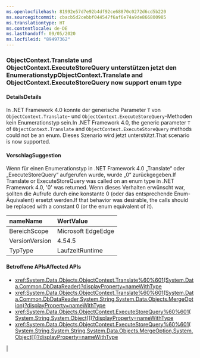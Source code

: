 ```yaml
---
ms.openlocfilehash: 81992e57d7e92b4df92ce68870c0272d6cd5b220
ms.sourcegitcommit: cbacb5d2cebbf044547f6af6e74a9de866800985
ms.translationtype: HT
ms.contentlocale: de-DE
ms.lasthandoff: 09/05/2020
ms.locfileid: "89497362"
---
```

### <a name="objectcontexttranslate-and-objectcontextexecutestorequery-now-support-enum-type"></a><span data-ttu-id="18bdc-101">ObjectContext.Translate und ObjectContext.ExecuteStoreQuery unterstützen jetzt den Enumerationstyp</span><span class="sxs-lookup"><span data-stu-id="18bdc-101">ObjectContext.Translate and ObjectContext.ExecuteStoreQuery now support enum type</span></span>

#### <a name="details"></a><span data-ttu-id="18bdc-102">Details</span><span class="sxs-lookup"><span data-stu-id="18bdc-102">Details</span></span>

<span data-ttu-id="18bdc-103">In .NET Framework 4.0 konnte der generische Parameter <code>T</code> von <code>ObjectContext.Translate</code>- und <code>ObjectContext.ExecuteStoreQuery</code>-Methoden kein Enumerationstyp sein.</span><span class="sxs-lookup"><span data-stu-id="18bdc-103">In .NET Framework 4.0, the generic parameter <code>T</code> of <code>ObjectContext.Translate</code> and <code>ObjectContext.ExecuteStoreQuery</code> methods could not be an enum.</span></span> <span data-ttu-id="18bdc-104">Dieses Szenario wird jetzt unterstützt.</span><span class="sxs-lookup"><span data-stu-id="18bdc-104">That scenario is now supported.</span></span>

#### <a name="suggestion"></a><span data-ttu-id="18bdc-105">Vorschlag</span><span class="sxs-lookup"><span data-stu-id="18bdc-105">Suggestion</span></span>

<span data-ttu-id="18bdc-106">Wenn für einen Enumerationstyp in .NET Framework 4.0 „Translate“ oder „ExecuteStoreQuery“ aufgerufen wurde, wurde „0“ zurückgegeben.</span><span class="sxs-lookup"><span data-stu-id="18bdc-106">If Translate or ExecuteStoreQuery was called on an enum type in .NET Framework 4.0, '0' was returned.</span></span> <span data-ttu-id="18bdc-107">Wenn dieses Verhalten erwünscht war, sollten die Aufrufe durch eine konstante 0 (oder das entsprechende Enum-Äquivalent) ersetzt werden.</span><span class="sxs-lookup"><span data-stu-id="18bdc-107">If that behavior was desirable, the calls should be replaced with a constant 0 (or the enum equivalent of it).</span></span>

| <span data-ttu-id="18bdc-108">name</span><span class="sxs-lookup"><span data-stu-id="18bdc-108">Name</span></span>    | <span data-ttu-id="18bdc-109">Wert</span><span class="sxs-lookup"><span data-stu-id="18bdc-109">Value</span></span>       |
|:--------|:------------|
| <span data-ttu-id="18bdc-110">Bereich</span><span class="sxs-lookup"><span data-stu-id="18bdc-110">Scope</span></span>   |<span data-ttu-id="18bdc-111">Microsoft Edge</span><span class="sxs-lookup"><span data-stu-id="18bdc-111">Edge</span></span>|
|<span data-ttu-id="18bdc-112">Version</span><span class="sxs-lookup"><span data-stu-id="18bdc-112">Version</span></span>|<span data-ttu-id="18bdc-113">4.5</span><span class="sxs-lookup"><span data-stu-id="18bdc-113">4.5</span></span>|
|<span data-ttu-id="18bdc-114">Typ</span><span class="sxs-lookup"><span data-stu-id="18bdc-114">Type</span></span>|<span data-ttu-id="18bdc-115">Laufzeit</span><span class="sxs-lookup"><span data-stu-id="18bdc-115">Runtime</span></span>|

#### <a name="affected-apis"></a><span data-ttu-id="18bdc-116">Betroffene APIs</span><span class="sxs-lookup"><span data-stu-id="18bdc-116">Affected APIs</span></span>

- <xref:System.Data.Objects.ObjectContext.Translate%60%601(System.Data.Common.DbDataReader)?displayProperty=nameWithType>
- <xref:System.Data.Objects.ObjectContext.Translate%60%601(System.Data.Common.DbDataReader,System.String,System.Data.Objects.MergeOption)?displayProperty=nameWithType>
- <xref:System.Data.Objects.ObjectContext.ExecuteStoreQuery%60%601(System.String,System.Object[])?displayProperty=nameWithType>
- <xref:System.Data.Objects.ObjectContext.ExecuteStoreQuery%60%601(System.String,System.String,System.Data.Objects.MergeOption,System.Object[])?displayProperty=nameWithType></li></ul>|

<!--

#### Affected APIs

- ``M:System.Data.Objects.ObjectContext.Translate``1(System.Data.Common.DbDataReader)``
- ``M:System.Data.Objects.ObjectContext.Translate``1(System.Data.Common.DbDataReader,System.String,System.Data.Objects.MergeOption)``
- ``M:System.Data.Objects.ObjectContext.ExecuteStoreQuery``1(System.String,System.Object[])``
- ``M:System.Data.Objects.ObjectContext.ExecuteStoreQuery``1(System.String,System.String,System.Data.Objects.MergeOption,System.Object[])``

-->
